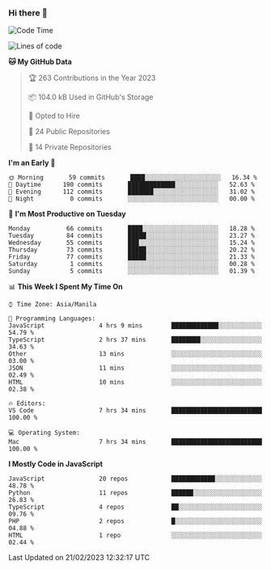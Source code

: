 ### Hi there 👋

<!--START_SECTION:waka-->
![Code Time](http://img.shields.io/badge/Code%20Time-94%20hrs%2056%20mins-blue)

![Lines of code](https://img.shields.io/badge/From%20Hello%20World%20I%27ve%20Written-401%20Thousand%20lines%20of%20code-blue)

**🐱 My GitHub Data** 

> 🏆 263 Contributions in the Year 2023
 > 
> 📦 104.0 kB Used in GitHub's Storage 
 > 
> 💼 Opted to Hire
 > 
> 📜 24 Public Repositories 
 > 
> 🔑 14 Private Repositories  
 > 
**I'm an Early 🐤** 

```text
🌞 Morning       59 commits       ████░░░░░░░░░░░░░░░░░░░░░   16.34 % 
🌆 Daytime      190 commits       █████████████░░░░░░░░░░░░   52.63 % 
🌃 Evening      112 commits       ███████░░░░░░░░░░░░░░░░░░   31.02 % 
🌙 Night          0 commits       ░░░░░░░░░░░░░░░░░░░░░░░░░   00.00 % 

```
📅 **I'm Most Productive on Tuesday** 

```text
Monday          66 commits       ████░░░░░░░░░░░░░░░░░░░░░   18.28 % 
Tuesday         84 commits       █████░░░░░░░░░░░░░░░░░░░░   23.27 % 
Wednesday       55 commits       ███░░░░░░░░░░░░░░░░░░░░░░   15.24 % 
Thursday        73 commits       █████░░░░░░░░░░░░░░░░░░░░   20.22 % 
Friday          77 commits       █████░░░░░░░░░░░░░░░░░░░░   21.33 % 
Saturday         1 commits       ░░░░░░░░░░░░░░░░░░░░░░░░░   00.28 % 
Sunday           5 commits       ░░░░░░░░░░░░░░░░░░░░░░░░░   01.39 % 

```


📊 **This Week I Spent My Time On** 

```text
⌚︎ Time Zone: Asia/Manila

💬 Programming Languages: 
JavaScript               4 hrs 9 mins        █████████████░░░░░░░░░░░░   54.79 % 
TypeScript               2 hrs 37 mins       ████████░░░░░░░░░░░░░░░░░   34.63 % 
Other                    13 mins             ░░░░░░░░░░░░░░░░░░░░░░░░░   03.00 % 
JSON                     11 mins             ░░░░░░░░░░░░░░░░░░░░░░░░░   02.49 % 
HTML                     10 mins             ░░░░░░░░░░░░░░░░░░░░░░░░░   02.38 % 

🔥 Editors: 
VS Code                  7 hrs 34 mins       █████████████████████████   100.00 % 

💻 Operating System: 
Mac                      7 hrs 34 mins       █████████████████████████   100.00 % 

```

**I Mostly Code in JavaScript** 

```text
JavaScript               20 repos            ████████████░░░░░░░░░░░░░   48.78 % 
Python                   11 repos            ██████░░░░░░░░░░░░░░░░░░░   26.83 % 
TypeScript               4 repos             ██░░░░░░░░░░░░░░░░░░░░░░░   09.76 % 
PHP                      2 repos             █░░░░░░░░░░░░░░░░░░░░░░░░   04.88 % 
HTML                     1 repo              ░░░░░░░░░░░░░░░░░░░░░░░░░   02.44 % 

```



 Last Updated on 21/02/2023 12:32:17 UTC
<!--END_SECTION:waka-->
